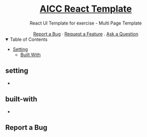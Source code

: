 <h1 align="center">
  <a href="#">
    AICC React Template
  </a>
</h1>

<div align="center">
  React UI Template for exercise - Multi Page Template
  <br />
  <br />
  <a href="#">Report a Bug</a>
  ·
  <a href="#">Request a Feature</a>
  .
  <a href="#">Ask a Question</a>
</div>

<details open="open">
<summary>Table of Contents</summary>

- [Setting](#setting)
  - [Built With](#built-with)

</details>

## setting
-

## built-with
-

## Report a Bug
